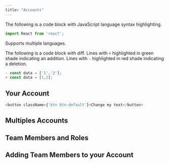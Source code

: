```yaml
---
title: "Accounts"
---
```


The following is a code block with JavaScript language syntax highlighting.

```javascript
import React from 'react';
```

Supports multiple languages.

The following is a code block with diff. Lines with `+` highlighted in green shade indicating an addition. Lines with `-` highlighted in red shade indicating a deletion.

```javascript
- const data = ['1','2'];
+ const data = [1,2];
```

## Your Account

```javascript react-live=true
<button className={'btn btn-default'}>Change my text</button>
```

## Multiples Accounts


## Team Members and Roles

## Adding Team Members to your Account